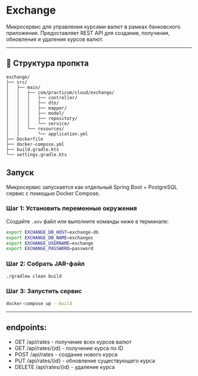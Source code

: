# Exchange

Микросервис для управления курсами валют в рамках банковского приложения. Предоставляет REST API для создания, получения, обновления и удаления курсов валют.

---

## 🔧 Структура пропкта
  ```
  exchange/
  ├── src/
  │   ├── main/
  │   │   ├── com/practicum/cloud/exchange/
  │   │   │   ├── controller/
  │   │   │   ├── dto/
  │   │   │   ├── mapper/
  │   │   │   ├── model/
  │   │   │   ├── repository/
  │   │   │   └── service/
  │   │   └── resources/
  │   │       └── application.yml
  ├── Dockerfile
  ├── docker-compose.yml
  ├── build.gradle.kts
  └── settings.gradle.kts
  ```

## Запуск

Микросервис запускается как отдельный Spring Boot + PostgreSQL сервис с помощью Docker Compose.

### Шаг 1: Установить переменные окружения

Создайте `.env` файл или выполните команды ниже в терминале:

```bash
export EXCHANGE_DB_HOST=exchange-db
export EXCHANGE_DB_NAME=exchanges
export EXCHANGE_USERNAME=exchange
export EXCHANGE_PASSWORD=password
```

### Шаг 2: Собрать JAR-файл

```bash
./gradlew clean build
```

### Шаг 3: Запустить сервис

```bash
docker-compose up --build
```

---

## endpoints:

- GET /api/rates - получение всех курсов валют
- GET /api/rates/{id} - получение курса по ID
- POST /api/rates - создание нового курса
- PUT /api/rates/{id} - обновление существующего курса
- DELETE /api/rates/{id} - удаление курса